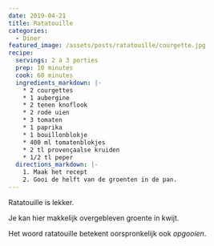 ```yaml
---
date: 2019-04-21
title: Ratatouille
categories:
  - Diner
featured_image: /assets/posts/ratatouille/courgette.jpg
recipe:
  servings: 2 à 3 porties
  prep: 10 minutes
  cook: 60 minutes
  ingredients_markdown: |-
    * 2 courgettes
    * 1 aubergine
    * 2 tenen knoflook
    * 2 rode uien
    * 3 tomaten
    * 1 paprika
    * 1 bouillonblokje
    * 400 ml tomatenblokjes
    * 2 tl provençaalse kruiden
    * 1/2 tl peper
  directions_markdown: |-
    1. Maak het recept
    2. Gooi de helft van de groenten in de pan.
---
```

Ratatouille is lekker.

Je kan hier makkelijk overgebleven groente in kwijt.

Het woord ratatouille betekent oorspronkelijk ook _opgooien_.
